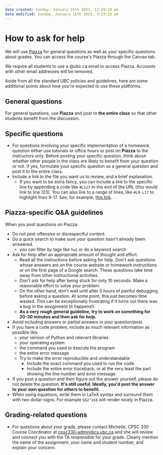 ```yaml
---
date created: Sunday, January 15th 2023, 12:59:24 pm
date modified: Sunday, January 15th 2023, 3:23:15 pm
---
```

# How to ask for help

We will use [Piazza](https://piazza.com/ubc.ca/winterterm22023/cpsc3302012022032022w2/home) for general questions as well as your specific questions about grades. You can access the course's Piazza through the Canvas tab.

We require all students to use a @ubc.ca email to access Piazza. Accounts with other email addresses will be removed.

Aside from all the standard UBC policies and guidelines, here are some additional points about how you're expected to use these platforms.


## General questions

For general questions, use **Piazza** and post to **the entire class** so that other students benefit from the discussion.  

## Specific questions 
- For questions involving your specific implementation of a homework question either use tutorials or office hours or post on **Piazza** to the instructors only. Before posting your specific question, think about whether other people in the class are likely to benefit from your question or not. If yes, formulate your specific question as a general question and post it to the entire class.  
- Include a link to the file you want us to review, and a brief explanation.
  - If you want to be extra fancy, you can include a link to the specific line by appending a code like `#L123` to the end of the URL (this would link to line 123). You can also link to a range of lines, like `#L9-L17` to highlight lines 9-17. See, for example, [this link](https://github.com/mgelbart/rhomboid/blob/master/src/run_tests.py#L9-L17).
  

## Piazza-specific Q&A guidelines

When you post questions on Piazza: 
- Do not post offensive or disrespectful content.
- Do a quick search to make sure your question hasn't already been answered.
  - you can filter by tags like `hw1` or do a keyword search
- Ask for help after an appropriate amount of thought and effort.
    - Read all the instructions before asking for help. Don't ask questions whose answers are on the course website or homework instructions or on the first page of a Google search. These questions take time away from other instructional activities.
    - Don't ask for help after being stuck for only 10 seconds. Make a reasonable effort to solve your problem.
   - On the other hand, don't wait until after 5 hours of painful debugging before asking a question. At some point, this just becomes time wasted. This can be exceptionally frustrating if it turns out there was a bug in the assignment (it happens!).
   - **As a very rough general guideline, try to work on something for 20-30 minutes and then ask for help.**  
- Avoid including answers or partial answers in your question/post.
- If you have a code problem, include as much relevant information as possible like:
  - your version of Python and relevant libraries
  - your operating system
  - the command you used to execute the program
  - the entire error message
  - Try to make the error reproducible and understandable
      - Include the exact command you used to run the code.
      - Include the entire error traceback, or at the very least the part showing the line number and error message.  
- If you post a question and then figure out the answer yourself, please do not delete the question. **It's still useful. Ideally, you'd post the answer to your own question for others to benefit.**     
- When using equations, write them in LaTeX syntax and surround them with two dollar-signs. For example `$$2^x$$` will render nicely in Piazza.

## Grading-related questions  
- For questions about your grade, please contact Michelle, CPSC 330 Course Coordinator at cpsc330-admin@cs.ubc.ca and she will review and connect you with the TA responsible for your grade. Clearly mention the name of the assignment, your name and student number, and explain your concern.   

